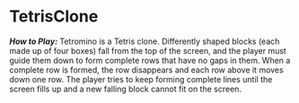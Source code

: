 # TetrisClone

***How to Play:*** Tetromino
is a Tetris clone. Differently shaped blocks (each made up of four boxes) fall from the top of the screen, and the player must guide them down to form complete rows that have no gaps in them. When a complete row is formed, the row disappears and each row above it moves down one row.
The player tries to keep forming complete lines until the screen fills up and a new falling block cannot fit on the screen.

